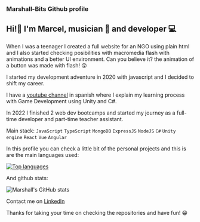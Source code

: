 ### Marshall-Bits Github profile

## Hi!🖖 I'm  Marcel, musician 🎸 and developer 💻 

When I was a teenager I created a full website for an NGO using plain html and I also started checking posibilities with macromedia flash with animations and a better UI environment. Can you believe it? the animation of a button was made with flash! 😲

I started my development adventure in 2020 with javascript and I decided to shift my career.

I have a [youtube channel](https://www.youtube.com/channel/UC-nOGxd9XkmoztFolVupiAQ) in spanish where I explain my learning process with Game Development using Unity and C#. 

In 2022 I finished 2 web dev bootcamps and started my journey as a full-time developer and part-time teacher assistant.

Main stack: <code>JavaScript</code> <code>TypeScript</code> <code>MongoDB</code> <code>ExpressJS</code> <code>NodeJS</code> <code>C#</code> <code>Unity engine</code> <code>React</code> <code>Vue</code> <code>Angular</code>


In this profile you can check a little bit of the personal projects and this is are the main languages used:

[![Top languages](https://github-readme-stats.vercel.app/api/top-langs/?username=Marshall-Bits&layout=compact)](https://github.com/anuraghazra/github-readme-stats)

And github stats:

![Marshall's GitHub stats](https://github-readme-stats.vercel.app/api?username=Marshall-Bits&show_icons=true&hide=stars,issues)

Contact me on [LinkedIn](https://www.linkedin.com/in/marcel-bosch-developer/)

Thanks for taking your time on checking the repositories and have fun! 😁 
